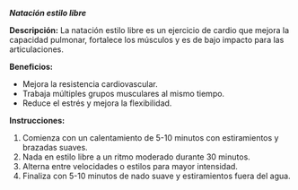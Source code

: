 ***Natación estilo libre***

**Descripción:**
 La natación estilo libre es un ejercicio de cardio que mejora la capacidad pulmonar, fortalece los músculos y es de bajo impacto para las articulaciones.

**Beneficios:**

- Mejora la resistencia cardiovascular.
- Trabaja múltiples grupos musculares al mismo tiempo.
- Reduce el estrés y mejora la flexibilidad.

**Instrucciones:**

1. Comienza con un calentamiento de 5-10 minutos con estiramientos y brazadas suaves.
2. Nada en estilo libre a un ritmo moderado durante 30 minutos.
3. Alterna entre velocidades o estilos para mayor intensidad.
4. Finaliza con 5-10 minutos de nado suave y estiramientos fuera del agua.